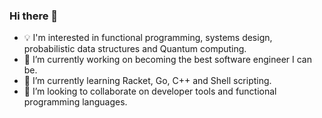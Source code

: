 ### Hi there 👋

- 💡 I'm interested in functional programming, systems design, probabilistic data structures and Quantum computing. 
- 🔭 I’m currently working on becoming the best software engineer I can be. 
- 🌱 I’m currently learning Racket, Go, C++ and Shell scripting.
- 👯 I’m looking to collaborate on developer tools and functional programming languages.
